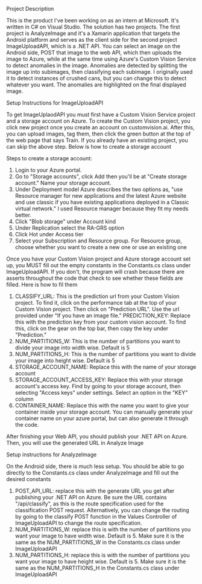 Project Description

  This is the product I've been working on as an intern at Microsoft. It's written in C# on Visual Studio. The solution has two projects. The first project is AnalyzeImage and it's a Xamarin application that targets the Android platform and serves as the client side for the second project ImageUploadAPI, which is a .NET API. You can select an image on the Android side, POST that image to the web API, which then uploads the image to Azure, while at the same time using Azure's Custom Vision Service to detect anomalies in the image. Anomalies are detected by splitting the image up into subimages, then classifying each subimage. I originally used it to detect instances of crushed cans, but you can change this to detect whatever you want. The anomalies are highlighted on the final displayed image.

Setup Instructions for ImageUploadAPI

  To get ImageUplaodAPI you must first have a Custom Vision Service project and a storage account on Azure. To create the Custom Vision project, you click new project once you create an account on customvision.ai. After this, you can upload images, tag them, then click the green button at the top of the web page that says Train. If you already have an existing project, you can skip the above step. Below is how to create a storage account

  Steps to create a storage account:
  1. Login to your Azure portal.
  2. Go to "Storage accounts", click Add then you'll be at "Create storage account." Name your storage account.
  3. Under Deployment model Azure describes the two options as, "use Resource manager for new applications and the latest Azure website and use classic if you have existing applications deployed in a Classic virtual network." I used Resource manager because they fit my needs better.
  4. Click "Blob storage" under Account kind
  5. Under Replication select the RA-GRS option
  6. Click Hot under Access tier
  7. Select your Subscription and Resource group. For Resource group, choose whether you want to create a new one or use an existing one

  Once you have your Custom Vision project and Azure storage account set up, you MUST fill out the empty constants in the Constants.cs class under ImageUploadAPI. If you don't, the program will crash because there are asserts throughout the code that check to see whether these fields are filled. Here is how to fil them

  1. CLASSIFY_URL: This is the prediction url from your Custom Vision project. To find it, click on the performance tab at the top of your Custom Vision project. Then click on "Prediction URL". Use the url provided under "If you have an image file."
PREDICTION_KEY: Replace this with the prediction key from your custom vision account. To find this, click on the gear on the top bar, then copy the key under "Prediction."
  2. NUM_PARTITIONS_W: This is the number of partitions you want to divide your image into width wise. Default is 5
  3. NUM_PARTITIONS_H: This is the number of partitions you want to divide your image into height wise. Default is 5
  4. STORAGE_ACCOUNT_NAME: Replace this with the name of your storage account
  5. STORAGE_ACCOUNT_ACCESS_KEY: Replace this with your storage account's access key. Find by going to your storage account, then selecting "Access keys" under settings. Select an option in the "KEY" column
  6. CONTAINER_NAME: Replace this with the name you want to give your container inside your storage account. You can manually generate your container name on your azure portal, but can also generate it through the code.
  
After finishing your Web API, you should publish your .NET API on Azure. Then, you will use the generated URL in Analyze Image



Setup instructions for AnalyzeImage

  On the Android side, there is much less setup. You should be able to go directly to the Constants.cs class under AnalyzeImage and fill out the desired constants 
  1. POST_API_URL: replace this with the generate URL you get after publishing your .NET API on Azure. Be sure the URL contains "/api/classify", as this is the route specification used for the classification POST request. Alternatively, you can change the routing by going to the classify POST function in the Values Controller of ImageUploadAPI to change the route specification. 
  2. NUM_PARTITIONS_W: replace this is with the number of partitions you want your image to have width wise. Default is 5. Make sure it is the same as the NUM_PARTITIONS_W in the Constants.cs class under ImageUploadAPI 
  3. NUM_PARTITIONS_H: replace this is with the number of partitions you want your image to have height wise. Default is 5. Make sure it is the same as the NUM_PARTITIONS_H in the Constants.cs class under ImageUploadAPI
